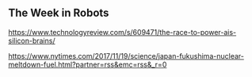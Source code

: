 ## The Week in Robots

https://www.technologyreview.com/s/609471/the-race-to-power-ais-silicon-brains/

https://www.nytimes.com/2017/11/19/science/japan-fukushima-nuclear-meltdown-fuel.html?partner=rss&emc=rss&_r=0
